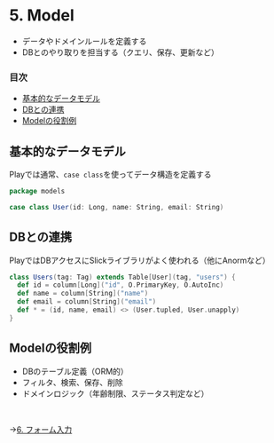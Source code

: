 # 5. Model

- データやドメインルールを定義する
- DBとのやり取りを担当する（クエリ、保存、更新など）

### 目次

- [基本的なデータモデル](#基本的なデータモデル)
- [DBとの連携](#dbとの連携)
- [Modelの役割例](#modelの役割例)

## 基本的なデータモデル

Playでは通常、`case class`を使ってデータ構造を定義する

```scala
package models

case class User(id: Long, name: String, email: String)
```

## DBとの連携

PlayではDBアクセスにSlickライブラリがよく使われる（他にAnormなど）

```scala
class Users(tag: Tag) extends Table[User](tag, "users") {
  def id = column[Long]("id", O.PrimaryKey, O.AutoInc)
  def name = column[String]("name")
  def email = column[String]("email")
  def * = (id, name, email) <> (User.tupled, User.unapply)
}
```

## Modelの役割例

- DBのテーブル定義（ORM的）
- フィルタ、検索、保存、削除
- ドメインロジック（年齢制限、ステータス判定など）

<br>

→[6. フォーム入力](06_form.md)